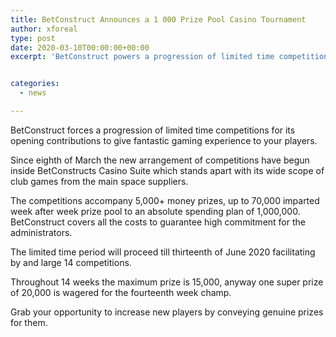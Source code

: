 ```yaml
---
title: BetConstruct Announces a 1 000 Prize Pool Casino Tournament
author: xforeal 
type: post
date: 2020-03-10T00:00:00+00:00
excerpt: 'BetConstruct powers a progression of limited time competitions for its opening contributions to give unimaginable gaming experience to your players '


categories:
  - news

---
```

BetConstruct forces a progression of limited time competitions for its opening contributions to give fantastic gaming experience to your players. 

Since eighth of March the new arrangement of competitions have begun inside BetConstructs Casino Suite which stands apart with its wide scope of club games from the main space suppliers. 

The competitions accompany 5,000+ money prizes, up to 70,000 imparted week after week prize pool to an absolute spending plan of 1,000,000. BetConstruct covers all the costs to guarantee high commitment for the administrators. 

The limited time period will proceed till thirteenth of June 2020 facilitating by and large 14 competitions. 

Throughout 14 weeks the maximum prize is 15,000, anyway one super prize of 20,000 is wagered for the fourteenth week champ. 

Grab your opportunity to increase new players by conveying genuine prizes for them.